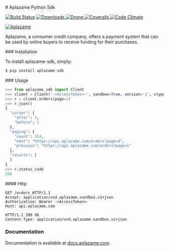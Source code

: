 # Aplazame Python Sdk

[![Build Status](https://img.shields.io/pypi/v/aplazame-sdk.svg)](https://pypi.python.org/pypi/aplazame-sdk) [![Downloads](https://img.shields.io/pypi/dm/aplazame-sdk.svg) ](https://pypi.python.org/pypi/aplazame-sdk) [![Drone](http://drone.aplazame.com/api/badge/github.com/aplazame/aplazame-sdk/status.svg?branch=master) ](http://drone.aplazame.com/github.com/aplazame/aplazame-sdk) [![Coveralls](https://coveralls.io/repos/aplazame/aplazame-sdk/badge.svg?branch=master&service=github) ](https://coveralls.io/github/aplazame/aplazame-sdk?branch=master) [![Code Climate](https://codeclimate.com/github/aplazame/aplazame-sdk/badges/gpa.svg)](https://codeclimate.com/github/aplazame/aplazame-sdk)

[![Aplazame](https://aplazame.com/static/img/banners/Banner-white-1.png "Aplazame") ](https://aplazame.com "Aplazame")

Aplazame, a consumer credit company, offers a payment system that can be used by online buyers to receive funding for their purchases.


### Installation

To install aplazame-sdk, simply:

```sh
$ pip install aplazame-sdk
```


### Usage

```python
>>> from aplazame_sdk import Client
>>> client = Client('->AccessToken<-', sandbox=True, version='1', ctype='json')
>>> r = client.orders(page=2)
>>> r.json()
{
  "cursor": {
    "after": 3,
    "before": 1
  },
  "paging": {
    "count": 314,
    "next": "https://api.aplazame.com/orders?page=3",
    "previous": "https://api.aplazame.com/orders?page=1"
  },
  "results": [
  ]
}
>>> r.status_code
200
```


#### Http

```http
GET /orders HTTP/1.1
Accept: application/vnd.aplazame.sandbox.v1+json
Authorization: Bearer ->AccessToken<-
Host: api.aplazame.com

HTTP/1.1 200 OK
Content-Type: application/vnd.aplazame.sandbox.v1+json
```

### Documentation

Documentation is available at [docs.aplazame.com](http://docs.aplazame.com).


